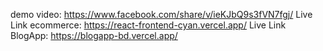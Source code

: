 demo video: https://www.facebook.com/share/v/ieKJbQ9s3fVN7fgj/
Live Link ecommerce: https://react-frontend-cyan.vercel.app/ 
Live Link BlogApp: https://blogapp-bd.vercel.app/
